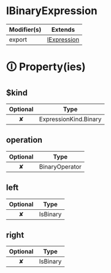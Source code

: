 # IBinaryExpression

| Modifier(s)                            | Extends                                    |
|----------------------------------------|--------------------------------------------|
| export | [IExpression](https://hamedfathi.gitbook.io/aurelia-2-doc-api/runtime/interface/ast/iexpression) |

# &#128712; Property(ies)

## $kind

| Optional                           | Type                         |
|:----------------------------------:|------------------------------|
| ✘ | ExpressionKind.Binary |

## operation

| Optional                           | Type                         |
|:----------------------------------:|------------------------------|
| ✘ | BinaryOperator |

## left

| Optional                           | Type                         |
|:----------------------------------:|------------------------------|
| ✘ | IsBinary |

## right

| Optional                           | Type                         |
|:----------------------------------:|------------------------------|
| ✘ | IsBinary |